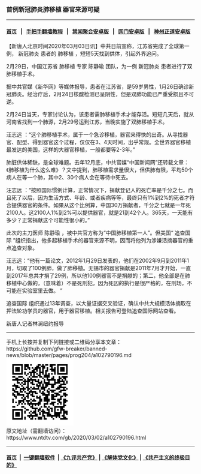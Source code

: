 ### 首例新冠肺炎肺移植 器官来源可疑
------------------------

#### [首页](https://github.com/gfw-breaker/banned-news/blob/master/README.md) &nbsp;&nbsp;|&nbsp;&nbsp; [手把手翻墙教程](https://github.com/gfw-breaker/guides/wiki) &nbsp;&nbsp;|&nbsp;&nbsp; [禁闻聚合安卓版](https://github.com/gfw-breaker/bn-android) &nbsp;&nbsp;|&nbsp;&nbsp; [网门安卓版](https://github.com/oGate2/oGate) &nbsp;&nbsp;|&nbsp;&nbsp; [神州正道安卓版](https://github.com/SzzdOgate/update) 



<div><div class="post_content" itemprop="articleBody">
 <p>
  【新唐人北京时间2020年03月03日讯】中共日前宣称，江苏省完成了全球第一例，
  <ok href="https://www.ntdtv.com/gb/新冠肺炎.htm">
   新冠肺炎
  </ok>
  患者的
  <ok href="https://www.ntdtv.com/gb/肺移植.htm">
   肺移植
  </ok>
  ，短短5天找到供体，引起外界追问。
 </p>
 <p>
  2月29日，中国江苏省
  <ok href="https://www.ntdtv.com/gb/肺移植.htm">
   肺移植
  </ok>
  专家
  <ok href="https://www.ntdtv.com/gb/陈静瑜.htm">
   陈静瑜
  </ok>
  团队，为一例
  <ok href="https://www.ntdtv.com/gb/新冠肺炎.htm">
   新冠肺炎
  </ok>
  患者进行了双肺移植手术。
 </p>
 <p>
  据中共官媒《新华网》等媒体报导，患者在江苏省，是59岁男性，1月26日确诊新冠肺炎。经治疗后，2月24日核酸检测已呈阴性，但是双肺功能已严重受损且不可逆。
 </p>
 <p>
  2月24日当天，专家讨论认为，该患者需肺移植手术才能存活。短短几天后，就从河南省找到一个肺源，2月29号运到江苏，当晚实施了双肺移植手术。
 </p>
 <p>
  <ok href="https://www.ntdtv.com/gb/汪志远.htm">
   汪志远
  </ok>
  ：“这个肺移植手术，属于一个急诊移植，器官来得快的出奇。从寻找器官、配型、得到器官这个过程，仅仅在3、4天时间，出乎常规。全世界器官移植最发达的美国，这样的大器官移植，一般都要等2-3年。”
 </p>
 <p>
  肺脏供体稀缺，是全球难题。去年12月底，中共官媒“中国新闻网”还转载文章：《肺移植为什么这么难》？文中提到，肺移植需求量很大，但供肺有限，平均50个病人在等一个肺，其中2、30个病人会在等待中死去。
 </p>
 <p>
  <ok href="https://www.ntdtv.com/gb/汪志远.htm">
   汪志远
  </ok>
  ：“按照国际惯例计算，正常情况下，捐献登记人的死亡率是千分之七。而且死了以后，因为生活方式、年龄、或者疾病等等，最终只有1%到2%的死者才符合提供器官的条件。如果从这个比例算，中国30万捐献者，千分之七就是一年死2100人。这2100人1%到2%可以提供器官，就是21到42个人。365天，一天能有多少？正常捐献这个可能性很小的。”
 </p>
 <p>
  此次的主刀医师
  <ok href="https://www.ntdtv.com/gb/陈静瑜.htm">
   陈静瑜
  </ok>
  ，被中共官方称为“中国肺移植第一人”。但美国“
  <ok href="https://www.ntdtv.com/gb/追查国际.htm">
   追查国际
  </ok>
  ”组织指出，他多起移植手术的器官来源不明，因而将他列为涉嫌活摘器官的重点追查对象。
 </p>
 <p>
  汪志远：“他有一篇论文，2012年1月29日发表的，他们在2002年9月到2011年1月，切取了100例肺，做了肺移植。无锡市的器官捐献是2011年7月才开始，一直到2017年总共才捐了29例，所以他100例器官不是捐献的；第二，他全部是在肺移植中心做的，（意味着）不是死刑犯，因为死囚的执行是很严格的，在刑场，不可能在实验室里去做。 ”
 </p>
 <p>
  <ok href="https://www.ntdtv.com/gb/追查国际.htm">
   追查国际
  </ok>
  组织通过13年调查，以大量证据交叉验证，确认中共大规模活体摘取在押法轮功学员的器官，用于器官移植。相关报告可登陆追查国际网站查看。
 </p>
 <p>
  新唐人记者林澜纽约报导
 </p>
 <div class="single_ad">
 </div>
</div>
</div>
<hr/>
手机上长按并复制下列链接或二维码分享本文章：<br/>
https://github.com/gfw-breaker/banned-news/blob/master/pages/prog204/a102790196.md <br/>
<a href='https://github.com/gfw-breaker/banned-news/blob/master/pages/prog204/a102790196.md'><img src='https://github.com/gfw-breaker/banned-news/blob/master/pages/prog204/a102790196.md.png'/></a> <br/>
原文地址（需翻墙访问）：https://www.ntdtv.com/gb/2020/03/02/a102790196.html


------------------------
#### [首页](https://github.com/gfw-breaker/banned-news/blob/master/README.md) &nbsp;|&nbsp; [一键翻墙软件](https://github.com/gfw-breaker/nogfw/blob/master/README.md) &nbsp;| [《九评共产党》](https://github.com/gfw-breaker/9ping.md/blob/master/README.md#九评之一评共产党是什么) | [《解体党文化》](https://github.com/gfw-breaker/jtdwh.md/blob/master/README.md) | [《共产主义的终极目的》](https://github.com/gfw-breaker/gczydzjmd.md/blob/master/README.md)


<img src='http://gfw-breaker.win/banned-news/pages/prog204/a102790196.md' width='0px' height='0px'/>